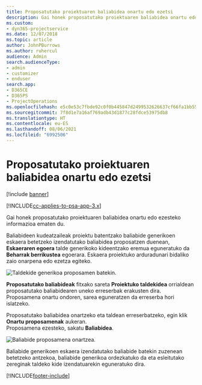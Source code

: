 ```yaml
---
title: Proposatutako proiektuaren baliabidea onartu edo ezetsi
description: Gai honek proposatutako proiektuaren baliabidea onartu edo ezesteko informazioa ematen du.
ms.custom:
- dyn365-projectservice
ms.date: 12/07/2018
ms.topic: article
author: JohnPBurrows
ms.author: ruhercul
audience: Admin
search.audienceType:
- admin
- customizer
- enduser
search.app:
- D365CE
- D365PS
- ProjectOperations
ms.openlocfilehash: e5c0e53c7fbde92c0f0b445847d2499532626637cf66fa1bb556eccc1e6079ee
ms.sourcegitcommit: 7f8d1e7a16af769adb43d1877c28fdce53975db8
ms.translationtype: HT
ms.contentlocale: eu-ES
ms.lasthandoff: 08/06/2021
ms.locfileid: "6992506"
---
```

# <a name="accept-or-reject-a-proposed-project-resource"></a>Proposatutako proiektuaren baliabidea onartu edo ezetsi

[!include [banner](../includes/psa-now-project-operations.md)]

[!INCLUDE[cc-applies-to-psa-app-3.x](../includes/cc-applies-to-psa-app-3x.md)]

Gai honek proposatutako proiektuaren baliabidea onartu edo ezesteko informazioa ematen du.

Baliabideen kudeatzaileak proiektu batentzako baliabide generikoen eskaera betetzeko izendatutako baliabidea proposatzen duenean, **Eskaeraren egoera** talde generikoko kideentzako eremua eguneratuko da **Beharrak berrikustea** egoerara. Eskaera proiektuko arduradunari bidaliko zaio onarpena edo ezetza egiteko.

![Taldekide generikoa proposamen batekin.](media/RM-how-to-19.png)

**Proposatutako baliabideak** fitxako sareta **Proiektuko taldekidea** orrialdean proposatutako baliabidearen uneko erreserbak erakusten dira. Proposamena onartu ondoren, sarea eguneratzen da erreserba hori islatzeko. 

Proposatutako baliabidea onartzeko eta taldean erreserbatzeko, egin klik **Onartu proposamenak** aukeran.  
Proposamena ezesteko, sakatu **Baliabidea**.

![Baliabide proposamena onartzea.](media/RM-how-to-20.png) 

Baliabide generikoen eskaera izendatutako baliabide batekin zuzenean betetzeko antzekoa, baliabide generikoa ordezkatuko da eta esleitutako zereginak taldeko kide izendatuarekin eguneratuko dira.


[!INCLUDE[footer-include](../includes/footer-banner.md)]